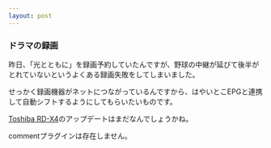```yaml
---
layout: post
---
```

<h3>ドラマの録画</h3>
<p>昨日、「光とともに」を録画予約していたんですが、野球の中継が延びて後半がとれていないというよくある録画失敗をしてしまいました。</p>
<p>せっかく録画機器がネットにつながっているんですから、はやいとこEPGと連携して自動シフトするようにしてもらいたいものです。</p>
<p><a href="/?page=Toshiba+RD%2DX4" class="wikipage">Toshiba RD-X4</a>のアップデートはまだなんでしょうかね。</p>
<p><span class="error">commentプラグインは存在しません。</span> </p>
